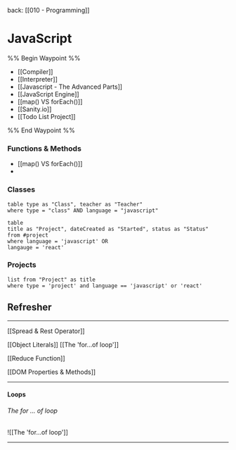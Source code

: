 back: [[010 - Programming]]


# JavaScript

%% Begin Waypoint %%
- [[Compiler]]
- [[Interpreter]]
- [[Javascript - The Advanced Parts]]
- [[JavaScript Engine]]
- [[map() VS forEach()]]
- [[Sanity.io]]
- [[Todo List Project]]

%% End Waypoint %%

### Functions & Methods

- [[map() VS forEach()]]
- 

### Classes

```dataview
table type as "Class", teacher as "Teacher"
where type = "class" AND language = "javascript"

```




``` dataview
table
title as "Project", dateCreated as "Started", status as "Status" 
from #project 
where language = 'javascript' OR
langauge = 'react'
```



### Projects
```dataview
list from "Project" as title
where type = 'project' and language == 'javascript' or 'react'

```






## Refresher
---

 [[Spread & Rest Operator]]

[[Object Literals]]
[[The 'for...of loop']]

[[Reduce Function]]

[[DOM Properties & Methods]]


___

#### Loops

###### The for ... of loop
![[The 'for...of loop']]

---
